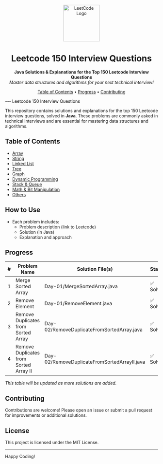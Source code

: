 <p align="center">
    <img src="https://leetcode.com/static/images/LeetCode_logo_rvs.png" alt="LeetCode Logo" width="120"/>
</p>

<h1 align="center">Leetcode 150 Interview Questions</h1>

<p align="center">
    <b>Java Solutions & Explanations for the Top 150 Leetcode Interview Questions</b><br>
    <i>Master data structures and algorithms for your next technical interview!</i>
</p>

<p align="center">
    <a href="#table-of-contents">Table of Contents</a> •
    <a href="#progress">Progress</a> •
    <a href="#contributing">Contributing</a>
</p>

--- Leetcode 150 Interview Questions

This repository contains solutions and explanations for the top 150 Leetcode interview questions, solved in **Java**. These problems are commonly asked in technical interviews and are essential for mastering data structures and algorithms.

## Table of Contents

- [Array](#array)
- [String](#string)
- [Linked List](#linked-list)
- [Tree](#tree)
- [Graph](#graph)
- [Dynamic Programming](#dynamic-programming)
- [Stack & Queue](#stack--queue)
- [Math & Bit Manipulation](#math--bit-manipulation)
- [Others](#others)

## How to Use

- Each problem includes:
    - Problem description (link to Leetcode)
    - Solution (in Java)
    - Explanation and approach

## Progress
| #  | Problem Name                        | Solution File(s)                        | Status   |
|----|-------------------------------------|-----------------------------------------|----------|
| 1  | Merge Sorted Array                  | Day-01/MergeSortedArray.java            | ✅ Solved |
| 2  | Remove Element                      | Day-01/RemoveElement.java               | ✅ Solved |
| 3  | Remove Duplicates from Sorted Array | Day-02/RemoveDuplicateFromSortedArray.java | ✅ Solved |
| 4  | Remove Duplicates from Sorted Array II | Day-02/RemoveDuplicateFromSortedArrayII.java | ✅ Solved |

*This table will be updated as more solutions are added.*

## Contributing

Contributions are welcome! Please open an issue or submit a pull request for improvements or additional solutions.

## License

This project is licensed under the MIT License.

---

Happy Coding!